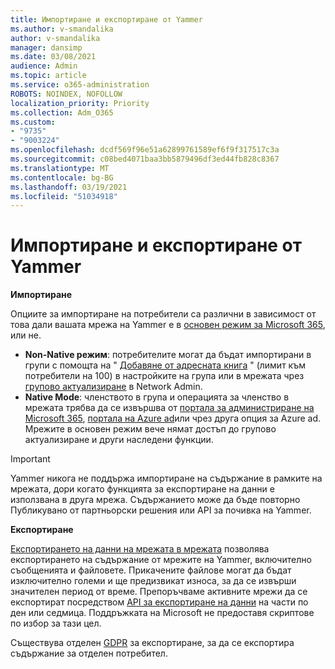 ```yaml
---
title: Импортиране и експортиране от Yammer
ms.author: v-smandalika
author: v-smandalika
manager: dansimp
ms.date: 03/08/2021
audience: Admin
ms.topic: article
ms.service: o365-administration
ROBOTS: NOINDEX, NOFOLLOW
localization_priority: Priority
ms.collection: Adm_O365
ms.custom:
- "9735"
- "9003224"
ms.openlocfilehash: dcdf569f96e51a62899761589ef6f9f317517c3a
ms.sourcegitcommit: c08bed4071baa3bb5879496df3ed44fb828c8367
ms.translationtype: MT
ms.contentlocale: bg-BG
ms.lasthandoff: 03/19/2021
ms.locfileid: "51034918"
---
```

# <a name="import-and-export-from-yammer"></a>Импортиране и експортиране от Yammer

**Импортиране**

Опциите за импортиране на потребители са различни в зависимост от това дали вашата мрежа на Yammer е в [основен режим за Microsoft 365](https://docs.microsoft.com/yammer/configure-your-yammer-network/overview-native-mode), или не.

- **Non-Native режим**: потребителите могат да бъдат импортирани в групи с помощта на " [Добавяне от адресната книга](https://support.microsoft.com/office/manage-yammer-community-members-75253554-d0f3-4148-b835-e6a9a8a0c294) " (лимит към потребители на 100) в настройките на група или в мрежата чрез [групово актуализиране](https://docs.microsoft.com/yammer/manage-yammer-users/add-block-or-remove-users) в Network Admin.
- **Native Mode**: членството в група и операцията за членство в мрежата трябва да се извършва от [портала за администриране на Microsoft 365](https://docs.microsoft.com/microsoft-365/admin/add-users), [портала на Azure ad](https://docs.microsoft.com/azure/active-directory/fundamentals/add-users-azure-active-directory)или чрез друга опция за Azure ad. Мрежите в основен режим вече нямат достъп до групово актуализиране и други наследени функции.

> [!IMPORTANT]
> Yammer никога не поддържа импортиране на съдържание в рамките на мрежата, дори когато функцията за експортиране на данни е използвана в друга мрежа. Съдържанието може да бъде повторно Публикувано от партньорски решения или API за почивка на Yammer.

**Експортиране**

[Експортирането на данни на мрежата в мрежата](https://docs.microsoft.com/yammer/manage-security-and-compliance/export-yammer-enterprise-data) позволява експортирането на съдържание от мрежите на Yammer, включително съобщенията и файловете. Прикачените файлове могат да бъдат изключително големи и ще предизвикат износа, за да се извърши значителен период от време. Препоръчваме активните мрежи да се експортират посредством [API за експортиране на данни](https://developer.yammer.com/docs/data-export-api) на части по ден или седмица. Поддръжката на Microsoft не предоставя скриптове по избор за тази цел.

Съществува отделен [GDPR](https://docs.microsoft.com/yammer/manage-security-and-compliance/gdpr-requests-in-yammer-enterprise) за експортиране, за да се експортира съдържание за отделен потребител.